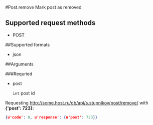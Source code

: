 #Post.remove
Mark post as removed

## Supported request methods 
* POST

##Supported formats
* json

##Arguments


###Requried
* post

   ```int``` post id


Requesting http://some.host.ru/db/api/s.stupnikov/post/remove/ with **{'post': 723}**:
```json
{u'code': 0, u'response': {u'post': 723}}
```
